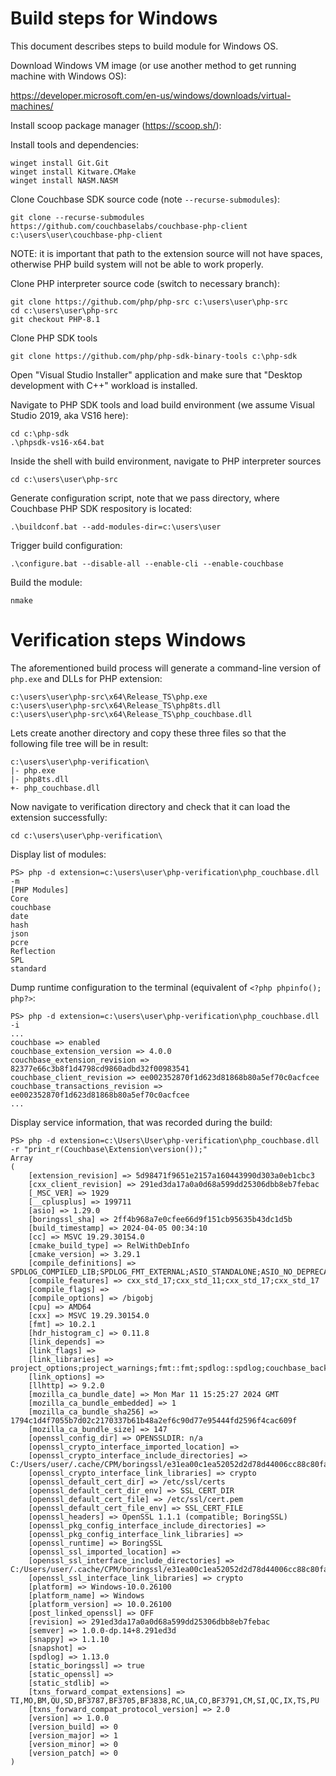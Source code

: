 # Build steps for Windows

This document describes steps to build module for Windows OS.

Download Windows VM image (or use another method to get running machine with Windows OS):

https://developer.microsoft.com/en-us/windows/downloads/virtual-machines/

Install scoop package manager (https://scoop.sh/):

Install tools and dependencies:

    winget install Git.Git
    winget install Kitware.CMake
    winget install NASM.NASM

Clone Couchbase SDK source code (note `--recurse-submodules`):

    git clone --recurse-submodules https://github.com/couchbaselabs/couchbase-php-client c:\users\user\couchbase-php-client

NOTE: it is important that path to the extension source will not have spaces, otherwise PHP build
system will not be able to work properly.

Clone PHP interpreter source code (switch to necessary branch):

    git clone https://github.com/php/php-src c:\users\user\php-src
    cd c:\users\user\php-src
    git checkout PHP-8.1

Clone PHP SDK tools

    git clone https://github.com/php/php-sdk-binary-tools c:\php-sdk

Open "Visual Studio Installer" application and make sure that "Desktop development with C++" workload is installed.

Navigate to PHP SDK tools and load build environment (we assume Visual Studio 2019, aka VS16 here):

    cd c:\php-sdk
    .\phpsdk-vs16-x64.bat

Inside the shell with build environment, navigate to PHP interpreter sources

    cd c:\users\user\php-src

Generate configuration script, note that we pass directory, where Couchbase PHP SDK respository is located:

    .\buildconf.bat --add-modules-dir=c:\users\user

Trigger build configuration:

    .\configure.bat --disable-all --enable-cli --enable-couchbase

Build the module:

    nmake

# Verification steps Windows

The aforementioned build process will generate a command-line version of `php.exe` and DLLs for PHP extension:

    c:\users\user\php-src\x64\Release_TS\php.exe
    c:\users\user\php-src\x64\Release_TS\php8ts.dll
    c:\users\user\php-src\x64\Release_TS\php_couchbase.dll

Lets create another directory and copy these three files so that the following file tree will be in result:

    c:\users\user\php-verification\
    |- php.exe
    |- php8ts.dll
    +- php_couchbase.dll

Now navigate to verification directory and check that it can load the extension successfully:

    cd c:\users\user\php-verification\

Display list of modules:

    PS> php -d extension=c:\users\user\php-verification\php_couchbase.dll -m
    [PHP Modules]
    Core
    couchbase
    date
    hash
    json
    pcre
    Reflection
    SPL
    standard

Dump runtime configuration to the terminal (equivalent of `<?php phpinfo(); php?>`:

    PS> php -d extension=c:\users\user\php-verification\php_couchbase.dll -i
    ...
    couchbase => enabled
    couchbase_extension_version => 4.0.0
    couchbase_extension_revision => 82377e66c3b8f1d4798cd9860adbd32f00983541
    couchbase_client_revision => ee002352870f1d623d81868b80a5ef70c0acfcee
    couchbase_transactions_revision => ee002352870f1d623d81868b80a5ef70c0acfcee
    ...


Display service information, that was recorded during the build:

    PS> php -d extension=c:\Users\User\php-verification\php_couchbase.dll -r "print_r(Couchbase\Extension\version());"
    Array
    (
        [extension_revision] => 5d98471f9651e2157a160443990d303a0eb1cbc3
        [cxx_client_revision] => 291ed3da17a0a0d68a599dd25306dbb8eb7febac
        [_MSC_VER] => 1929
        [__cplusplus] => 199711
        [asio] => 1.29.0
        [boringssl_sha] => 2ff4b968a7e0cfee66d9f151cb95635b43dc1d5b
        [build_timestamp] => 2024-04-05 00:34:10
        [cc] => MSVC 19.29.30154.0
        [cmake_build_type] => RelWithDebInfo
        [cmake_version] => 3.29.1
        [compile_definitions] => SPDLOG_COMPILED_LIB;SPDLOG_FMT_EXTERNAL;ASIO_STANDALONE;ASIO_NO_DEPRECATED;_WIN32_WINNT=0x0A00;WIN32_LEAN_AND_MEAN
        [compile_features] => cxx_std_17;cxx_std_11;cxx_std_17;cxx_std_17
        [compile_flags] =>
        [compile_options] => /bigobj
        [cpu] => AMD64
        [cxx] => MSVC 19.29.30154.0
        [fmt] => 10.2.1
        [hdr_histogram_c] => 0.11.8
        [link_depends] =>
        [link_flags] =>
        [link_libraries] => project_options;project_warnings;fmt::fmt;spdlog::spdlog;couchbase_backtrace;couchbase_logger;couchbase_platform;couchbase_meta;couchbase_crypto;couchbase_sasl;couchbase_tracing;couchbase_metrics;Microsoft.GSL::GSL;asio;llhttp::llhttp;taocpp::json;snappy;jsonsl;hdr_histogram_static;iphlpapi;OpenSSL::SSL;OpenSSL::Crypto
        [link_options] =>
        [llhttp] => 9.2.0
        [mozilla_ca_bundle_date] => Mon Mar 11 15:25:27 2024 GMT
        [mozilla_ca_bundle_embedded] => 1
        [mozilla_ca_bundle_sha256] => 1794c1d4f7055b7d02c2170337b61b48a2ef6c90d77e95444fd2596f4cac609f
        [mozilla_ca_bundle_size] => 147
        [openssl_config_dir] => OPENSSLDIR: n/a
        [openssl_crypto_interface_imported_location] =>
        [openssl_crypto_interface_include_directories] => C:/Users/user/.cache/CPM/boringssl/e31ea00c1ea52052d2d78d44006cc88c80fa24a9/boringssl/src/include
        [openssl_crypto_interface_link_libraries] => crypto
        [openssl_default_cert_dir] => /etc/ssl/certs
        [openssl_default_cert_dir_env] => SSL_CERT_DIR
        [openssl_default_cert_file] => /etc/ssl/cert.pem
        [openssl_default_cert_file_env] => SSL_CERT_FILE
        [openssl_headers] => OpenSSL 1.1.1 (compatible; BoringSSL)
        [openssl_pkg_config_interface_include_directories] =>
        [openssl_pkg_config_interface_link_libraries] =>
        [openssl_runtime] => BoringSSL
        [openssl_ssl_imported_location] =>
        [openssl_ssl_interface_include_directories] => C:/Users/user/.cache/CPM/boringssl/e31ea00c1ea52052d2d78d44006cc88c80fa24a9/boringssl/src/include
        [openssl_ssl_interface_link_libraries] => crypto
        [platform] => Windows-10.0.26100
        [platform_name] => Windows
        [platform_version] => 10.0.26100
        [post_linked_openssl] => OFF
        [revision] => 291ed3da17a0a0d68a599dd25306dbb8eb7febac
        [semver] => 1.0.0-dp.14+8.291ed3d
        [snappy] => 1.1.10
        [snapshot] =>
        [spdlog] => 1.13.0
        [static_boringssl] => true
        [static_openssl] =>
        [static_stdlib] =>
        [txns_forward_compat_extensions] => TI,MO,BM,QU,SD,BF3787,BF3705,BF3838,RC,UA,CO,BF3791,CM,SI,QC,IX,TS,PU
        [txns_forward_compat_protocol_version] => 2.0
        [version] => 1.0.0
        [version_build] => 0
        [version_major] => 1
        [version_minor] => 0
        [version_patch] => 0
    )
